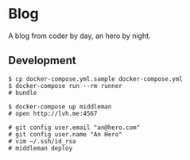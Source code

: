 # Blog

A blog from coder by day, an hero by night.


## Development

```
$ cp docker-compose.yml.sample docker-compose.yml
$ docker-compose run --rm runner
# bundle

$ docker-compose up middleman
# open http://lvh.me:4567

# git config user.email "an@hero.com"
# git config user.name "An Hero"
# vim ~/.ssh/id_rsa
# middleman deploy
```
